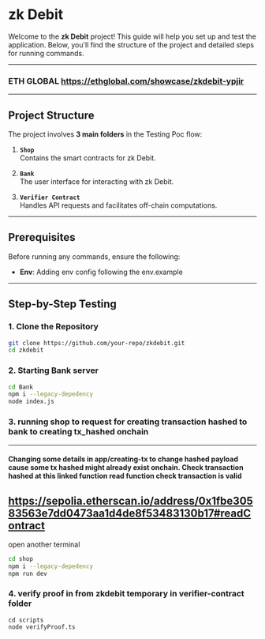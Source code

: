 # zk Debit 

Welcome to the **zk Debit** project! This guide will help you set up and test the application. Below, you'll find the structure of the project and detailed steps for running commands.

---
### ETH GLOBAL https://ethglobal.com/showcase/zkdebit-ypjir
---

## Project Structure

The project involves **3 main folders** in the Testing Poc flow:

1. **`Shop`**  
   Contains the smart contracts for zk Debit.

2. **`Bank`**  
   The user interface for interacting with zk Debit.

3. **`Verifier Contract`**  
   Handles API requests and facilitates off-chain computations.

---

## Prerequisites

Before running any commands, ensure the following:
- **Env**: Adding env config following the env.example
---

## Step-by-Step Testing

### 1. Clone the Repository

```bash
git clone https://github.com/your-repo/zkdebit.git
cd zkdebit
```

### 2. Starting Bank server
```bash 
cd Bank 
npm i --legacy-depedency 
node index.js
```

### 3. running shop to request for creating transaction hashed to bank to creating tx_hashed onchain
---
#### Changing some details in app/creating-tx to change hashed payload cause some tx hashed might already exist onchain. Check transaction hashed at this linked  function read function check transaction is valid 

https://sepolia.etherscan.io/address/0x1fbe30583563e7dd0473aa1d4de8f53483130b17#readContract 
---

open another terminal 
```bash 
cd shop 
npm i --legacy-depedency 
npm run dev
```

### 4. verify proof in from zkdebit temporary in verifier-contract folder
```
cd scripts
node verifyProof.ts
```
